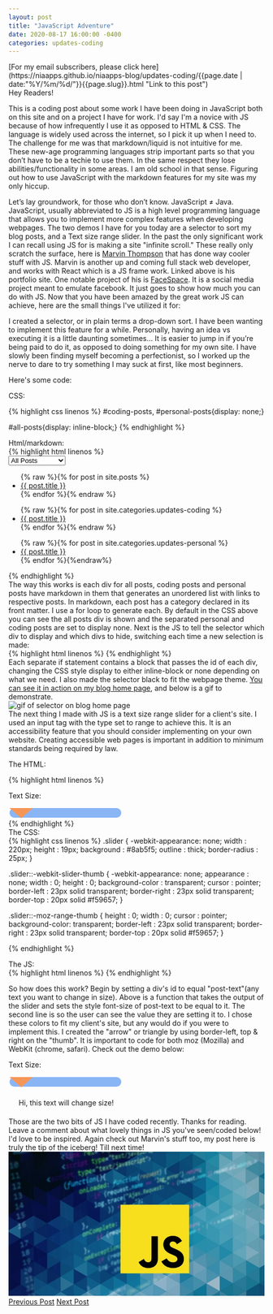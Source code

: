 ```yaml
---
layout: post
title: "JavaScript Adventure"
date: 2020-08-17 16:00:00 -0400
categories: updates-coding
---
```

 <meta name="description" content="This is a coding post about work I have been doing in JavaScript both on this site and on a project I have for work.">
<!-- Need to copy/paste to each post: Don't forget to change updates-personal or updates-coding-->
<div class="feed" markdown="1">
 [For my email subscribers, please click here](https://niaapps.github.io/niaapps-blog/updates-coding/{{page.date | date:"%Y/%m/%d/"}}{{page.slug}}.html "Link to this post")
</div>
<link href="/css/syntax.css" rel="stylesheet">
<style>#section-1 ul, #section-2 ul, #section-3 ul{list-style:none;} 
.slider {
  -webkit-appearance: none;
  width             : 220px;
  height            : 19px;
  background        : #8ab5f5;
  outline           : thick;
  border-radius     : 25px;
}
.slider::-webkit-slider-thumb {
  -webkit-appearance: none;
  appearance        : none;
  width             : 0;
  height            : 0;
  background-color  : transparent;
  cursor            : pointer;
  border-left       : 23px solid transparent;
  border-right      : 23px solid transparent;
  border-top        : 20px solid #f59657;
}
.slider::-moz-range-thumb {
  height          : 0;
  width           : 0;
  cursor          : pointer;
  background-color: transparent;
  border-left     : 23px solid transparent;
  border-right    : 23px solid transparent;
  border-top      : 20px solid #f59657;
}
#post-text{padding:20px;}
</style>
Hey Readers!

 This is a coding post about some work I have been doing in JavaScript both on this site and on a project I have for work. I'd say I'm a novice with JS because of how infrequently I use it as opposed to HTML & CSS. The language is widely used across the internet, so I pick it up when I need to. The challenge for me was that markdown/liquid is not intuitive for me. These new-age programming languages strip important parts so that you don’t have to be a techie to use them. In the same respect they lose abilities/functionality in some areas. I am old school in that sense. Figuring out how to use JavaScript with the markdown features for my site was my only hiccup.

Let’s lay groundwork, for those who don’t know. JavaScript ≠ Java. JavaScript, usually abbreviated to JS is a high level programming language that allows you to implement more complex features when developing webpages. The two demos I have for you today are a selector to sort my blog posts, and a Text size range slider. In the past the only significant work I can recall using JS for is making a site "infinite scroll." These really only scratch the surface, here is <a href="https://marvinthompson-code.netlify.app" target="_blank" title="Marvin's Portfolio site">Marvin Thompson</a> that has done way cooler stuff with JS. Marvin is another up and coming full stack web developer, and works with React which is a JS frame work. Linked above is his portfolio site. One notable project of his is <a href="https://facespace.netlify.app" target="_blank" title="FaceSpace is meant to be like Facebook">FaceSpace</a>. It is a social media project meant to emulate facebook. It just goes to show how much you can do with JS. Now that you have been amazed by the great work JS can achieve, here are the small things I've utilized it for:

I created a selector, or in plain terms a drop-down sort. I have been wanting to implement this feature for a while. Personally, having an idea vs executing it is a little daunting sometimes… It is easier to jump in if you’re being paid to do it, as opposed to doing something for my own site. I have slowly been finding myself becoming a perfectionist, so I worked up the nerve to dare to try something I may suck at first, like most beginners.

Here's some code:

CSS:
<div class="code">
{% highlight css linenos %}
#coding-posts,
#personal-posts{display: none;}

#all-posts{display: inline-block;}
{% endhighlight %}
</div>
Html/markdown:
<div class="code">
{% highlight html linenos %}

<!-- Declaring a selector and it's choices. -->
<div class="select-div"> 
  <select name="post-type" id="post-type" onchange="show_post_type(this)">
    <option value="1">All Posts</option>
    <option value="2">Coding Posts</option>
    <option value="3">Personal Posts </option>
  </select>
</div> 
<!-- seperate div for all posts -->
 <div id="all-posts">
  <ul>
  {% raw %}{% for post in site.posts %}
    <li>
      <a href="{{ post.url }}" >{{ post.title }}</a>
     </li>
  {% endfor %}{% endraw %}
  </ul>
</div>
<!-- seperate div for coding posts -->
 <div id="coding-posts">
  <ul>
    {% raw %}{% for post in site.categories.updates-coding %}
      <li>
        <a href="{{ post.url }}" >{{ post.title }}</a>
      </li>  
    {% endfor %}{% endraw %}
  </ul>
</div>
<!-- seperate div for all posts -->
 <div id="personal-posts">
  <ul>
    {% raw %}{% for post in site.categories.updates-personal %}
      <li>
        <a href="{{ post.url }}" >{{ post.title }}</a>
      </li>
    {% endfor %}{%endraw%}
  </ul> 
</div>
{% endhighlight %}
</div>
The way this works is each div for all posts, coding posts and personal posts have markdown in them that generates an unordered list with links to respective posts. In markdown, each post has a category declared in its front matter. I use a for loop to generate each. By default in the CSS above you can see the all posts div is shown and the separated personal and coding posts are set to display none. Next is the JS to tell the selector which div to display and which divs to hide, switching each time a new selection is made:
<div class="code">
{% highlight html linenos %}
<script>
  function show_post_type(element){
  /*In the HTML above we set the value of all posts to 1, coding posts to 2 
    and personal posts to 3.
    We passed the selector in as element, now test in 3 separate if statements*/ 
  if(element.value == 1){
    document.getElementById("all-posts").style.display = 'inline-block';
    document.getElementById("personal-posts").style.display = 'none';
    document.getElementById("coding-posts").style.display = 'none';
    }
  if(element.value == 2){
    document.getElementById("coding-posts").style.display = 'inline-block';
    document.getElementById("all-posts").style.display = 'none';
    document.getElementById("personal-posts").style.display = 'none';
    }
  if(element.value == 3){
    document.getElementById("personal-posts").style.display = 'inline-block';
    document.getElementById("all-posts").style.display = 'none';
    document.getElementById("coding-posts").style.display = 'none';
    }
  }
  </script>
  {% endhighlight %}
</div>
Each separate if statement contains a block that passes the id of each div, changing the CSS style display to either inline-block or none depending on what we need. I also made the selector black to fit the webpage theme. <a href="https://niaapps.github.io/niaapps-blog/" target="_blank" title="">You can see it in action on my blog home page</a>, and below is a gif to demonstrate.
<div class="scale-img">
<img alt="gif of selector on blog home page" src="/../../images/js-demo.gif" onContextMenu="alert('Please don\'t download this photo!');return false;">
</div>
The next thing I made with JS is a text size range slider for a client's site.  I used an input tag with the type set to range to achieve this. It is an accessibility feature that you should consider implementing on your own website. Creating accessible web pages is important in addition to minimum standards being required by law.


The HTML:
<div class="code">
{% highlight html linenos %}
<div class="slidecontainer">
<p>Text Size: <span id="size"></span></p>  
<input type="range" min="16" max="30" value="16" class="slider" id="font-range">
</div>
{% endhighlight %}
</div>
The CSS:
<div class="code">
{% highlight css linenos %}
.slider {
  -webkit-appearance: none;
  width             : 220px;
  height            : 19px;
  background        : #8ab5f5;
  outline           : thick;
  border-radius     : 25px;
}

.slider::-webkit-slider-thumb {
  -webkit-appearance: none;
  appearance        : none;
  width             : 0;
  height            : 0;
  background-color  : transparent;
  cursor            : pointer;
  border-left       : 23px solid transparent;
  border-right      : 23px solid transparent;
  border-top        : 20px solid #f59657;
}

.slider::-moz-range-thumb {
  height          : 0;
  width           : 0;
  cursor          : pointer;
  background-color: transparent;
  border-left     : 23px solid transparent;
  border-right    : 23px solid transparent;
  border-top      : 20px solid #f59657;
}

{% endhighlight %}
</div>
The JS:
<div class="code">
{% highlight html linenos %}
<script>
  var slider = document.getElementById("font-range");
  var output = document.getElementById("size");
  output.innerHTML = slider.value;  
  slider.oninput = function() {
  output.innerHTML = this.value;
  document.getElementById("post-text").style.fontSize = output.innerHTML;}
</script>
{% endhighlight %}
</div>

So how does this work? Begin by setting a div's id to equal "post-text"(any text you want to change in size). Above is a function that takes the output of the slider and sets the style font-size of post-text to be equal to it. The second line is so the user can see the value they are setting it to. I chose these colors to fit my client's site, but any would do if you were to implement this. I created the "arrow" or triangle by using border-left, top & right on the "thumb". It is important to code for both moz (Mozilla) and WebKit (chrome, safari). Check out the demo below:

<div class="slidecontainer">
<p>Text Size: <span id="size"></span></p>  
<input type="range" min="19" max="40" value="19" class="slider" id="font-range">
 </div>

<script>
  var slider = document.getElementById("font-range");
  var output = document.getElementById("size");
  output.innerHTML = slider.value;  
  slider.oninput = function() {
  output.innerHTML = this.value;
  document.getElementById("post-text").style.fontSize = output.innerHTML;}
</script>  

<div id="post-text">Hi, this text will change size!</div>
Those are the two bits of JS I have coded recently. Thanks for reading. Leave a comment about what lovely things in JS you've seen/coded below! I'd love to be inspired. Again check out Marvin's stuff too, my post here is truly the tip of the iceberg! Till next time!


<!-- ex img w/ directory to root and discourage download pop up -->
<div class="thumbnail">
  <img id="img-id" src="/../../images/js.jpg" alt="alt text" onContextMenu="alert('Please don\'t download this photo!');return false;">
  </a>
</div>

<!-- Buttons for Blog post update prev with last post regularly don't forget date and title-->
<div class="button-post">
    <a href="https://niaapps.github.io/niaapps-blog/updates-personal/2020/08/17/What-is-Colorism.html" class="post-button" id="button-nxt">Previous Post</a>
       <a href="https://niaapps.github.io/niaapps-blog/updates-coding/2021/05/26/CUNY-Hackathon.html" class="post-button" id="button-nxt">Next Post</a>
  </div>

